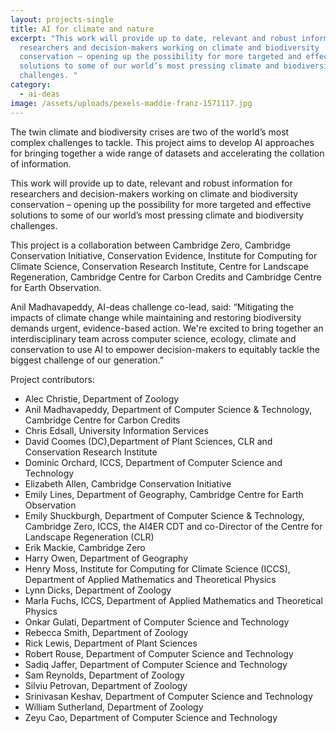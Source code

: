 ```yaml
---
layout: projects-single
title: AI for climate and nature
excerpt: "This work will provide up to date, relevant and robust information for
  researchers and decision-makers working on climate and biodiversity
  conservation – opening up the possibility for more targeted and effective
  solutions to some of our world’s most pressing climate and biodiversity
  challenges. "
category:
  - ai-deas
image: /assets/uploads/pexels-maddie-franz-1571117.jpg
---
```

The twin climate and biodiversity crises are two of the world’s most complex challenges to tackle. This project aims to develop AI approaches for bringing together a wide range of datasets and accelerating the collation of information.

This work will provide up to date, relevant and robust information for researchers and decision-makers working on climate and biodiversity conservation – opening up the possibility for more targeted and effective solutions to some of our world’s most pressing climate and biodiversity challenges. 

This project is a collaboration between Cambridge Zero, Cambridge Conservation Initiative, Conservation Evidence, Institute for Computing for Climate Science, Conservation Research Institute, Centre for Landscape Regeneration, Cambridge Centre for Carbon Credits and Cambridge Centre for Earth Observation.

Anil Madhavapeddy, AI-deas challenge co-lead, said: “Mitigating the impacts of climate change while maintaining and restoring biodiversity demands urgent, evidence-based action. We're excited to bring together an interdisciplinary team across computer science, ecology, climate and conservation to use AI to empower decision-makers to equitably tackle the biggest challenge of our generation.”

Project contributors:

* Alec Christie, Department of Zoology
* Anil Madhavapeddy, Department of Computer Science & Technology, Cambridge Centre for Carbon Credits
* Chris Edsall, University Information Services 
* David Coomes (DC),Department of Plant Sciences, CLR and Conservation Research Institute
* Dominic Orchard, ICCS, Department of Computer Science and Technology
* Elizabeth Allen, Cambridge Conservation Initiative
* Emily Lines, Department of Geography, Cambridge Centre for Earth Observation 
* Emily Shuckburgh, Department of Computer Science & Technology, Cambridge Zero, ICCS, the AI4ER CDT and co-Director of the Centre for Landscape Regeneration (CLR) 
* Erik Mackie, Cambridge Zero
* Harry Owen, Department of Geography 
* Henry Moss, Institute for Computing for Climate Science (ICCS), Department of Applied Mathematics and Theoretical Physics
* Lynn Dicks, Department of Zoology
* Marla Fuchs, ICCS, Department of Applied Mathematics and Theoretical Physics
* Onkar Gulati, Department of Computer Science and Technology
* Rebecca Smith, Department of Zoology
* Rick Lewis, Department of Plant Sciences
* Robert Rouse, Department of Computer Science and Technology 
* Sadiq Jaffer, Department of Computer Science and Technology
* Sam Reynolds, Department of Zoology
* Silviu Petrovan, Department of Zoology
* Srinivasan Keshav, Department of Computer Science and Technology 
* William Sutherland, Department of Zoology 
* Zeyu Cao, Department of Computer Science and Technology